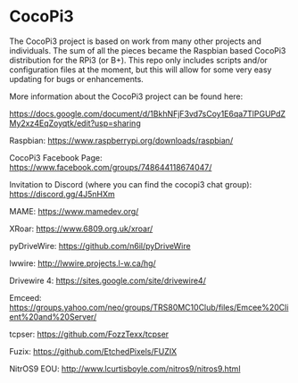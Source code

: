 # CocoPi3
The CocoPi3 project is based on work from many other projects and individuals.  The sum of all the pieces became the Raspbian based CocoPi3 distribution for the RPi3 (or B+).  This repo only includes scripts and/or configuration files at the moment, but this will allow for some very easy updating for bugs or enhancements.

More information about the CocoPi3 project can be found here:

https://docs.google.com/document/d/1BkhNFjF3vd7sCoy1E6qa7TlPGUPdZMy2xz4EqZoyqtk/edit?usp=sharing

Raspbian:
https://www.raspberrypi.org/downloads/raspbian/

CocoPi3 Facebook Page:
https://www.facebook.com/groups/748644118674047/

Invitation to Discord (where you can find the cocopi3 chat group):
https://discord.gg/4J5nHXm

MAME:
https://www.mamedev.org/

XRoar:
https://www.6809.org.uk/xroar/

pyDriveWire:
https://github.com/n6il/pyDriveWire

lwwire:
http://lwwire.projects.l-w.ca/hg/

Drivewire 4:
https://sites.google.com/site/drivewire4/

Emceed:
https://groups.yahoo.com/neo/groups/TRS80MC10Club/files/Emcee%20Client%20and%20Server/

tcpser:
https://github.com/FozzTexx/tcpser

Fuzix:
https://github.com/EtchedPixels/FUZIX

NitrOS9 EOU:
http://www.lcurtisboyle.com/nitros9/nitros9.html
